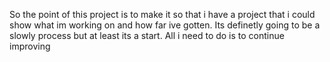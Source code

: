 So the point of this project is to make it so that i have a project that i could show what im working on and how far ive gotten. 
Its definetly going to be a slowly process but at least its a start.
All i need to do is to continue improving
